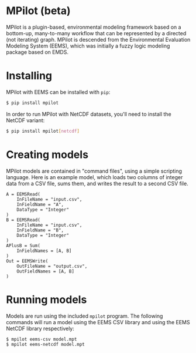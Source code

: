# MPilot (beta)
MPilot is a plugin-based, environmental modeling framework based on a bottom-up, many-to-many workflow that can be 
represented by a directed (not iterating) graph. MPilot is descended from the Environmental Evaluation Modeling System 
(EEMS), which was initially a fuzzy logic modeling package based on EMDS.

# Installing

MPilot with EEMS can be installed with `pip`:

```bash
$ pip install mpilot
```

In order to run MPilot with NetCDF datasets, you'll need to install the NetCDF variant:

```bash
$ pip install mpilot[netcdf]
```

# Creating models
MPilot models are contained in "command files", using a simple scripting language. Here is an example model, which 
loads two columns of integer data from a CSV file, sums them, and writes the result to a second CSV file.

```text
A = EEMSRead(
    InFileName = "input.csv",
    InFieldName = "A",
    DataType = "Integer"
)
B = EEMSRead(
    InFileName = "input.csv",
    InFieldName = "B",
    DataType = "Integer"
)
APlusB = Sum(
    InFieldNames = [A, B]
)
Out = EEMSWrite(
    OutFileName = "output.csv",
    OutFieldNames = [A, B]
)
```

# Running models

Models are run using the included `mpilot` program. The following commands will run a model using the EEMS CSV library 
and using the EEMS NetCDF library respectively:

```bash
$ mpilot eems-csv model.mpt
$ mpilot eems-netcdf model.mpt
```
